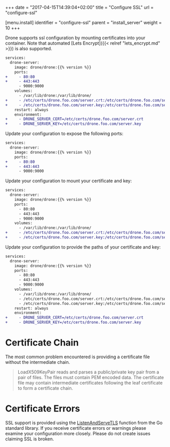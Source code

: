 +++
date = "2017-04-15T14:39:04+02:00"
title = "Configure SSL"
url = "configure-ssl"

[menu.install]
  identifier = "configure-ssl"
  parent = "install_server"
  weight = 10
+++

Drone supports ssl configuration by mounting certificates into your container. Note that automated [Lets Encrypt]({{< relref "lets_encrypt.md" >}}) is also supported.

```diff
services:
  drone-server:
    image: drone/drone:{{% version %}}
    ports:
+     - 80:80
+     - 443:443
      - 9000:9000
    volumes:
      - /var/lib/drone:/var/lib/drone/
+     - /etc/certs/drone.foo.com/server.crt:/etc/certs/drone.foo.com/server.crt
+     - /etc/certs/drone.foo.com/server.key:/etc/certs/drone.foo.com/server.key
    restart: always
    environment:
+     - DRONE_SERVER_CERT=/etc/certs/drone.foo.com/server.crt
+     - DRONE_SERVER_KEY=/etc/certs/drone.foo.com/server.key
```

Update your configuration to expose the following ports:

```diff
services:
  drone-server:
    image: drone/drone:{{% version %}}
    ports:
+     - 80:80
+     - 443:443
      - 9000:9000
```

Update your configuration to mount your certificate and key:

```diff
services:
  drone-server:
    image: drone/drone:{{% version %}}
    ports:
      - 80:80
      - 443:443
      - 9000:9000
    volumes:
      - /var/lib/drone:/var/lib/drone/
+     - /etc/certs/drone.foo.com/server.crt:/etc/certs/drone.foo.com/server.crt
+     - /etc/certs/drone.foo.com/server.key:/etc/certs/drone.foo.com/server.key
```

Update your configuration to provide the paths of your certificate and key:

```diff
services:
  drone-server:
    image: drone/drone:{{% version %}}
    ports:
      - 80:80
      - 443:443
      - 9000:9000
    volumes:
      - /var/lib/drone:/var/lib/drone/
      - /etc/certs/drone.foo.com/server.crt:/etc/certs/drone.foo.com/server.crt
      - /etc/certs/drone.foo.com/server.key:/etc/certs/drone.foo.com/server.key
    restart: always
    environment:
+     - DRONE_SERVER_CERT=/etc/certs/drone.foo.com/server.crt
+     - DRONE_SERVER_KEY=/etc/certs/drone.foo.com/server.key
```

# Certificate Chain

The most common problem encountered is providing a certificate file without the intermediate chain.

> LoadX509KeyPair reads and parses a public/private key pair from a pair of files. The files must contain PEM encoded data. The certificate file may contain intermediate certificates following the leaf certificate to form a certificate chain.

# Certificate Errors

SSL support is provided using the [ListenAndServeTLS](https://golang.org/pkg/net/http/#ListenAndServeTLS) function from the Go standard library. If you receive certificate errors or warnings please examine your configuration more closely. Please do not create issues claiming SSL is broken.
